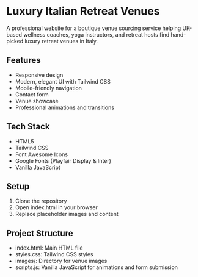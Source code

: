 # Luxury Italian Retreat Venues

A professional website for a boutique venue sourcing service helping UK-based wellness coaches, yoga instructors, and retreat hosts find hand-picked luxury retreat venues in Italy.

## Features
- Responsive design
- Modern, elegant UI with Tailwind CSS
- Mobile-friendly navigation
- Contact form
- Venue showcase
- Professional animations and transitions

## Tech Stack
- HTML5
- Tailwind CSS
- Font Awesome Icons
- Google Fonts (Playfair Display & Inter)
- Vanilla JavaScript

## Setup
1. Clone the repository
2. Open index.html in your browser
3. Replace placeholder images and content

## Project Structure
- index.html: Main HTML file
- styles.css: Tailwind CSS styles
- images/: Directory for venue images
- scripts.js: Vanilla JavaScript for animations and form submission